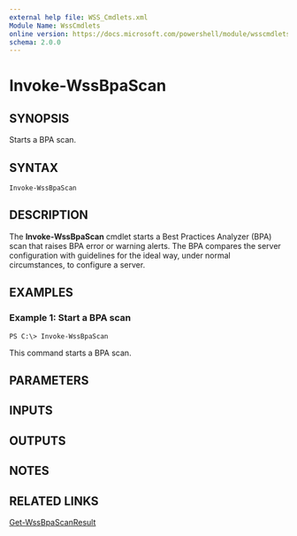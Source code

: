 ```yaml
---
external help file: WSS_Cmdlets.xml
Module Name: WssCmdlets
online version: https://docs.microsoft.com/powershell/module/wsscmdlets/invoke-wssbpascan?view=windowsserver2012-ps&wt.mc_id=ps-gethelp
schema: 2.0.0
---
```


# Invoke-WssBpaScan

## SYNOPSIS
Starts a BPA scan.

## SYNTAX

```
Invoke-WssBpaScan
```

## DESCRIPTION
The **Invoke-WssBpaScan** cmdlet starts a Best Practices Analyzer (BPA) scan that raises BPA error or warning alerts.
The BPA compares the server configuration with guidelines for the ideal way, under normal circumstances, to configure a server.

## EXAMPLES

### Example 1: Start a BPA scan
```
PS C:\> Invoke-WssBpaScan
```

This command starts a BPA scan.

## PARAMETERS

## INPUTS

## OUTPUTS

## NOTES

## RELATED LINKS

[Get-WssBpaScanResult](./Get-WssBpaScanResult.md)

